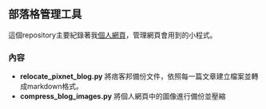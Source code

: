 ## 部落格管理工具
這個repository主要紀錄著我[個人網頁](https://kodeworker.github.io/)，管理網頁會用到的小程式。

### 內容
- **relocate_pixnet_blog.py** 將痞客邦備份文件，依照每一篇文章建立檔案並轉成markdown格式。
- **compress_blog_images.py** 將個人網頁中的圖像進行備份並壓縮